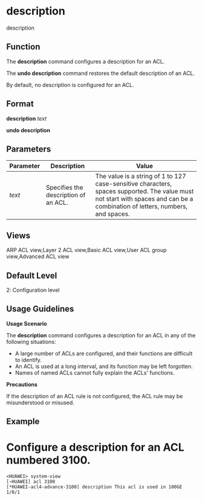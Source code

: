 description
===========

description

Function
--------



The **description** command configures a description for an ACL.

The **undo description** command restores the default description of an ACL.



By default, no description is configured for an ACL.


Format
------

**description** *text*

**undo description**


Parameters
----------

| Parameter | Description | Value |
| --- | --- | --- |
| *text* | Specifies the description of an ACL. | The value is a string of 1 to 127 case-sensitive characters, spaces supported. The value must not start with spaces and can be a combination of letters, numbers, and spaces. |



Views
-----

ARP ACL view,Layer 2 ACL view,Basic ACL view,User ACL group view,Advanced ACL view


Default Level
-------------

2: Configuration level


Usage Guidelines
----------------

**Usage Scenario**

The **description** command configures a description for an ACL in any of the following situations:

* A large number of ACLs are configured, and their functions are difficult to identify.
* An ACL is used at a long interval, and its function may be left forgotten.
* Names of named ACLs cannot fully explain the ACLs' functions.

**Precautions**



If the description of an ACL rule is not configured, the ACL rule may be misunderstood or misused.




Example
-------

# Configure a description for an ACL numbered 3100.
```
<HUAWEI> system-view
[~HUAWEI] acl 3100
[*HUAWEI-acl4-advance-3100] description This acl is used in 100GE 1/0/1

```